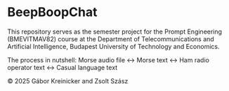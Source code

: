 # BeepBoopChat

This repository serves as the semester project for the Prompt Engineering (BMEVITMAV82) course at the Department of Telecommunications and Artificial Intelligence, Budapest University of Technology and Economics.

The process in nutshell:
Morse audio file <-> Morse text <-> Ham radio operator text <-> Casual language text




© 2025 Gábor Kreinicker and Zsolt Szász